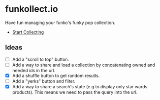 # funkollect.io

Have fun managing your funko's funky pop collection.

* [Start Collecting](http://funkollect.io)

## Ideas

* [ ] Add a "scroll to top" button.
* [ ] Add a way to share and load a collection by concatenating owned and needed ids in the url.
* [x] Add a shuffle button to get random results.
* [ ] Add a "yerks" button and filter.
* [x] Add a way to share a search's state (e.g to display only star wards products). This means we need to pass the query into the url.